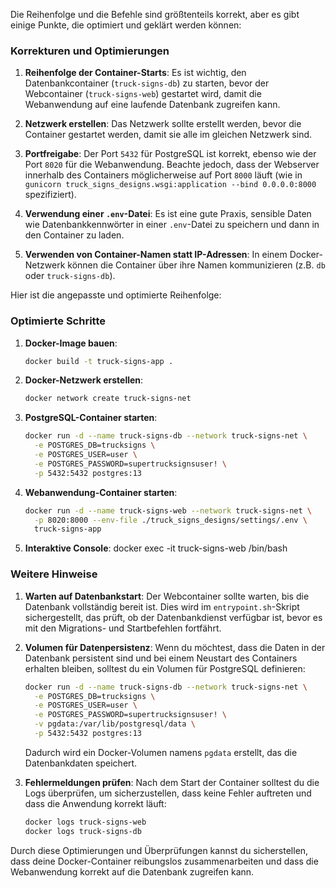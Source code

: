 Die Reihenfolge und die Befehle sind größtenteils korrekt, aber es gibt einige Punkte, die optimiert und geklärt werden können:

### Korrekturen und Optimierungen

1. **Reihenfolge der Container-Starts**: Es ist wichtig, den Datenbankcontainer (`truck-signs-db`) zu starten, bevor der Webcontainer (`truck-signs-web`) gestartet wird, damit die Webanwendung auf eine laufende Datenbank zugreifen kann.

2. **Netzwerk erstellen**: Das Netzwerk sollte erstellt werden, bevor die Container gestartet werden, damit sie alle im gleichen Netzwerk sind.

3. **Portfreigabe**: Der Port `5432` für PostgreSQL ist korrekt, ebenso wie der Port `8020` für die Webanwendung. Beachte jedoch, dass der Webserver innerhalb des Containers möglicherweise auf Port `8000` läuft (wie in `gunicorn truck_signs_designs.wsgi:application --bind 0.0.0.0:8000` spezifiziert).

4. **Verwendung einer `.env`-Datei**: Es ist eine gute Praxis, sensible Daten wie Datenbankkennwörter in einer `.env`-Datei zu speichern und dann in den Container zu laden.

5. **Verwenden von Container-Namen statt IP-Adressen**: In einem Docker-Netzwerk können die Container über ihre Namen kommunizieren (z.B. `db` oder `truck-signs-db`).

Hier ist die angepasste und optimierte Reihenfolge:

### Optimierte Schritte

1. **Docker-Image bauen**:
   ```bash
   docker build -t truck-signs-app .
   ```

2. **Docker-Netzwerk erstellen**:
   ```bash
   docker network create truck-signs-net
   ```

3. **PostgreSQL-Container starten**:
   ```bash
   docker run -d --name truck-signs-db --network truck-signs-net \
     -e POSTGRES_DB=trucksigns \
     -e POSTGRES_USER=user \
     -e POSTGRES_PASSWORD=supertrucksignsuser! \
     -p 5432:5432 postgres:13
   ```

4. **Webanwendung-Container starten**:
   ```bash
   docker run -d --name truck-signs-web --network truck-signs-net \
     -p 8020:8000 --env-file ./truck_signs_designs/settings/.env \
     truck-signs-app
   ```


5. **Interaktive Console**:
docker exec -it truck-signs-web /bin/bash

### Weitere Hinweise

1. **Warten auf Datenbankstart**: Der Webcontainer sollte warten, bis die Datenbank vollständig bereit ist. Dies wird im `entrypoint.sh`-Skript sichergestellt, das prüft, ob der Datenbankdienst verfügbar ist, bevor es mit den Migrations- und Startbefehlen fortfährt.

2. **Volumen für Datenpersistenz**: Wenn du möchtest, dass die Daten in der Datenbank persistent sind und bei einem Neustart des Containers erhalten bleiben, solltest du ein Volumen für PostgreSQL definieren:

   ```bash
   docker run -d --name truck-signs-db --network truck-signs-net \
     -e POSTGRES_DB=trucksigns \
     -e POSTGRES_USER=user \
     -e POSTGRES_PASSWORD=supertrucksignsuser! \
     -v pgdata:/var/lib/postgresql/data \
     -p 5432:5432 postgres:13
   ```

   Dadurch wird ein Docker-Volumen namens `pgdata` erstellt, das die Datenbankdaten speichert.

3. **Fehlermeldungen prüfen**: Nach dem Start der Container solltest du die Logs überprüfen, um sicherzustellen, dass keine Fehler auftreten und dass die Anwendung korrekt läuft:

   ```bash
   docker logs truck-signs-web
   docker logs truck-signs-db
   ```

Durch diese Optimierungen und Überprüfungen kannst du sicherstellen, dass deine Docker-Container reibungslos zusammenarbeiten und dass die Webanwendung korrekt auf die Datenbank zugreifen kann.